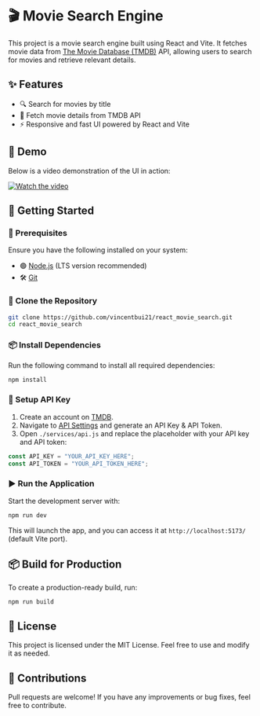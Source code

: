 # 🎬 Movie Search Engine

This project is a movie search engine built using React and Vite. It fetches movie data from [The Movie Database (TMDB)](https://www.themoviedb.org) API, allowing users to search for movies and retrieve relevant details.

## ✨ Features

- 🔍 Search for movies by title
- 🎥 Fetch movie details from TMDB API
- ⚡ Responsive and fast UI powered by React and Vite

## 🎥 Demo

Below is a video demonstration of the UI in action:

[![Watch the video](https://img.youtube.com/vi/GmZg0Jr96WE/maxresdefault.jpg)](https://www.youtube.com/watch?v=GmZg0Jr96WE&autoplay=1)




## 🚀 Getting Started

### 📌 Prerequisites

Ensure you have the following installed on your system:

- 🟢 [Node.js](https://nodejs.org/) (LTS version recommended)
- 🛠️ [Git](https://git-scm.com/)

### 📂 Clone the Repository

```sh
git clone https://github.com/vincentbui21/react_movie_search.git
cd react_movie_search
```

### 📦 Install Dependencies

Run the following command to install all required dependencies:

```sh
npm install
```

### 🔑 Setup API Key

1. Create an account on [TMDB](https://www.themoviedb.org/signup).
2. Navigate to [API Settings](https://www.themoviedb.org/settings/api) and generate an API Key & API Token.
3. Open `./services/api.js` and replace the placeholder with your API key and API token:

```js
const API_KEY = "YOUR_API_KEY_HERE";
const API_TOKEN = "YOUR_API_TOKEN_HERE";
```

### ▶️ Run the Application

Start the development server with:

```sh
npm run dev
```

This will launch the app, and you can access it at `http://localhost:5173/` (default Vite port).

## 📦 Build for Production

To create a production-ready build, run:

```sh
npm run build
```

## 📜 License

This project is licensed under the MIT License. Feel free to use and modify it as needed.

## 🤝 Contributions

Pull requests are welcome! If you have any improvements or bug fixes, feel free to contribute.

